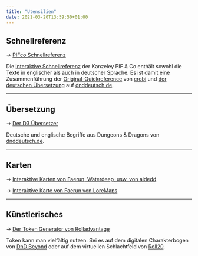 ```yaml
---
title: "Utensilien"
date: 2021-03-20T13:59:50+01:00
---
```


## Schnellreferenz

&#8594; [PIFco Schnellreferenz](/quickref.html)

Die [interaktive Schnellreferenz](/quickref.html) der Kanzeley PIF & Co enthält sowohl die Texte in englischer als auch in deutscher Sprache. Es ist damit eine Zusammenführung der [Original-Quickreference](https://crobi.github.io/dnd5e-quickref/) von [crobi](https://github.com/crobi) und [der deutschen Übersetzung](https://www.dnddeutsch.de/schnellreferenz_uebersicht/) auf [dnddeutsch.de](https://www.dnddeutsch.de).

___
## Übersetzung

&#8594; [Der D3 Übersetzer](https://www.dnddeutsch.de/uebersetzer/)

Deutsche und englische Begriffe aus Dungeons & Dragons von [dnddeutsch.de](https://www.dnddeutsch.de).
___
## Karten

&#8594; [Interaktive Karten von Faerun, Waterdeep, usw. von aidedd](https://www.aidedd.org/atlas/index.php?map=R&l=1)

&#8594; [Interaktive Karte von Faerun von LoreMaps](https://loremaps.azurewebsites.net/Maps/Faerun)

___
## Künstlerisches

&#8594; [Der Token Generator von Rolladvantage](http://rolladvantage.com/tokenstamp/)

Token kann man vielfältig nutzen. Sei es auf dem digitalen Charakterbogen von [DnD Beyond](https://www.dndbeyond.com/) oder auf dem virtuellen Schlachtfeld von [Roll20](https://roll20.net/).